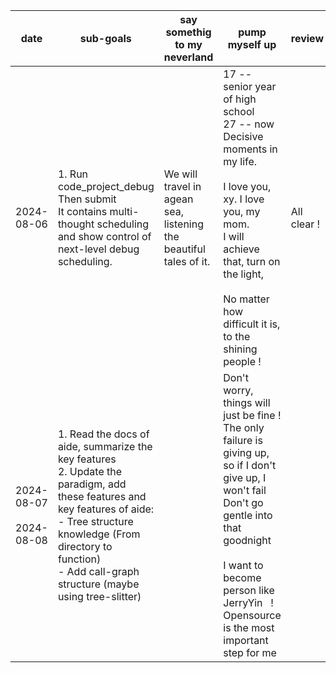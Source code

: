 | date                             | sub-goals                                                                                                                                                                                                                                              | say somethig to my neverland                                           | pump myself up                                                                                                                                                                                                                                                     | review       |
| -------------------------------- | ------------------------------------------------------------------------------------------------------------------------------------------------------------------------------------------------------------------------------------------------------ | ---------------------------------------------------------------------- | ------------------------------------------------------------------------------------------------------------------------------------------------------------------------------------------------------------------------------------------------------------------ | ------------ |
| 2024-08-06                       | 1. Run code_project_debug<br />Then submit<br />It contains multi-thought scheduling and show control of next-level debug scheduling.                                                                                                                  | We will travel in agean sea,<br />listening the beautiful tales of it. | 17 -- senior year of high school<br />27 -- now<br />Decisive moments in my life.<br /><br />I love you, xy. I love you, my mom.<br />I will achieve that, turn on the light, <br /><br />No matter how difficult it is, to the shining people !                  | All clear ! |
| 2024-08-07<br /><br />2024-08-08 | 1. Read the docs of aide, summarize the key features<br />2. Update the paradigm, add these features and key features of aide:<br />- Tree structure knowledge (From directory to function)<br />- Add call-graph structure (maybe using tree-slitter) |                                                                        | Don't worry, things will just be fine !<br />The only failure is giving up, so if I don't give up, I won't fail<br />Don't go gentle into that goodnight<br /><br />I want to become person like JerryYin   !<br />Opensource is the most important step for me |              |
